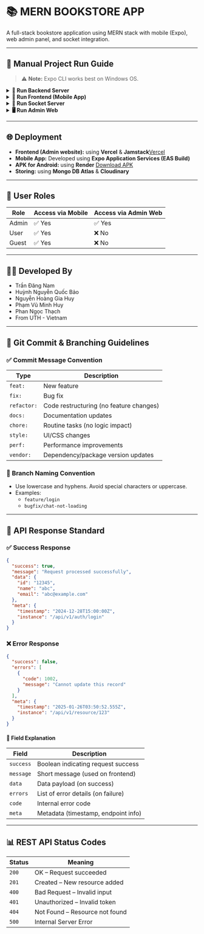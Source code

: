 # 📚 MERN BOOKSTORE APP

A full-stack bookstore application using MERN stack with mobile (Expo), web admin panel, and socket integration.

---

## 🚀 Manual Project Run Guide

> ⚠️ **Note:** Expo CLI works best on Windows OS.

<details>
<summary><strong>🔧 Run Backend Server</strong></summary>

```bash
cd backend
npm install
npm run dev
```

</details>

<details>
<summary><strong>📱 Run Frontend (Mobile App)</strong></summary>

```bash
cd FE
npm install
# Optional: Install this if socket-related errors occur
npm install socket.io-client

# Update API endpoint:
# Edit FE/constants/api.js and replace the base URL with your local IP address

npx expo
```

</details>

<details>
<summary><strong>📡 Run Socket Server</strong></summary>

```bash
cd socket
npm install
npm run dev
```

</details>

<details>
<summary><strong>🖥️ Run Admin Web</strong></summary>

```bash
cd admin
npm install
npm run dev
```

</details>

---

## 🌐 Deployment

- **Frontend (Admin website):** using **Vercel** & **Jamstack**[Vercel](https://mobile-ts-react-native.vercel.app/login)  
- **Mobile App:** Developed using **Expo Application Services (EAS Build)**  
- **APK for Android:** using **Render** [Download APK](https://drive.google.com/drive/u/0/folders/1vkefZtDQg6AyEZWCnVEFv7sa0YBBGEVG)
- **Storing:** using  **Mongo DB Atlas** & **Cloudinary**

---

## 👥 User Roles

| Role    | Access via Mobile | Access via Admin Web |
|---------|------------------ |----------------------|
| Admin   | ✅ Yes            | ✅ Yes              |
| User    | ✅ Yes            | ❌ No               |
| Guest   | ✅ Yes            | ❌ No               |

---

## 🧑‍💻 Developed By

- Trần Đăng Nam  
- Huỳnh Nguyễn Quốc Bảo  
- Nguyễn Hoàng Gia Huy  
- Phạm Vũ Minh Huy  
- Phan Ngọc Thạch  
- From UTH - Vietnam

---

## 📝 Git Commit & Branching Guidelines

### ✅ Commit Message Convention

| Type       | Description                             |
|------------|-----------------------------------------|
| `feat:`    | New feature                             |
| `fix:`     | Bug fix                                 |
| `refactor:`| Code restructuring (no feature changes) |
| `docs:`    | Documentation updates                   |
| `chore:`   | Routine tasks (no logic impact)         |
| `style:`   | UI/CSS changes                          |
| `perf:`    | Performance improvements                |
| `vendor:`  | Dependency/package version updates      |

### 🌿 Branch Naming Convention

- Use lowercase and hyphens. Avoid special characters or uppercase.
- Examples:  
  - `feature/login`  
  - `bugfix/chat-not-loading`

---

## 🔁 API Response Standard

### ✅ Success Response

```json
{
  "success": true,
  "message": "Request processed successfully",
  "data": {
    "id": "12345",
    "name": "abc",
    "email": "abc@example.com"
  },
  "meta": {
    "timestamp": "2024-12-28T15:00:00Z",
    "instance": "/api/v1/auth/login"
  }
}
```

### ❌ Error Response

```json
{
  "success": false,
  "errors": [
    {
      "code": 1002,
      "message": "Cannot update this record"
    }
  ],
  "meta": {
    "timestamp": "2025-01-26T03:50:52.555Z",
    "instance": "/api/v1/resource/123"
  }
}
```

#### 📌 Field Explanation

| Field     | Description                        |
|-----------|------------------------------------|
| `success` | Boolean indicating request success |
| `message` | Short message (used on frontend)   |
| `data`    | Data payload (on success)          |
| `errors`  | List of error details (on failure) |
| `code`    | Internal error code                |
| `meta`    | Metadata (timestamp, endpoint info)|

---

## 📊 REST API Status Codes

| Status | Meaning                           |
|--------|-----------------------------------|
| `200`  | OK – Request succeeded            |
| `201`  | Created – New resource added      |
| `400`  | Bad Request – Invalid input       |
| `401`  | Unauthorized – Invalid token      |
| `404`  | Not Found – Resource not found    |
| `500`  | Internal Server Error             |